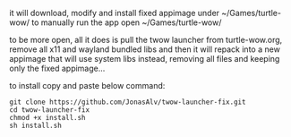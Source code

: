 it will download, modify and install fixed appimage under ~/Games/turtle-wow/
to manually run the app open ~/Games/turtle-wow/

to be more open, all it does is pull the twow launcher from turtle-wow.org, remove all x11 and wayland bundled libs 
and then it will repack into a new appimage that will use system libs instead, removing all files and keeping only the fixed appimage...

to install copy and paste below command:
```
git clone https://github.com/JonasAlv/twow-launcher-fix.git
cd twow-launcher-fix
chmod +x install.sh
sh install.sh
```
